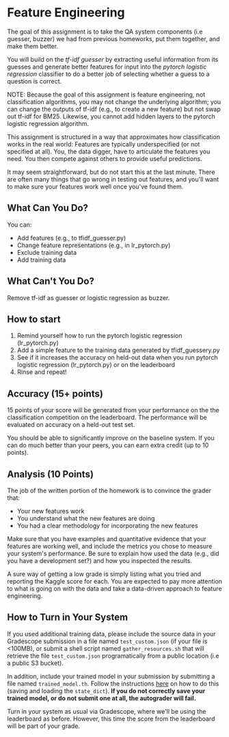 Feature Engineering
=

The goal of this assignment is to take the QA system components (i.e guesser, buzzer) we had from previous homeworks, put them together, and make them better. 

You will build on the *tf-idf guesser* by extracting useful information from
its guesses and generate better features for input into the *pytorch logistic
regression* classifier to do a better job of selecting whether a guess to a
question is correct.

NOTE: Because the goal of this assignment is feature engineering, not classification algorithms, you may not change the underlying algorithm; you can change the outputs of tf-idf (e.g., to create a new feature) but not swap out tf-idf for BM25.  Likewise, you cannot add hidden layers to the pytorch logistic regression algorithm.

This assignment is structured in a way that approximates how classification works in the real world: Features are typically underspecified (or not specified at all). You, the data digger, have to articulate the features you need. You then compete against others to provide useful predictions.

It may seem straightforward, but do not start this at the last minute. There are often many things that go wrong in testing out features, and you'll want to make sure your features work well once you've found them.

What Can You Do?
-

You can:
* Add features (e.g., to tfidf_guesser.py)
* Change feature representations (e.g., in lr_pytorch.py)
* Exclude training data 
* Add training data

What Can't You Do?
-
Remove tf-idf as guesser or logistic regression as buzzer.

How to start
-
1. Remind yourself how to run the pytorch logistic regression (lr_pytorch.py)
2. Add a simple feature to the training data generated by tfidf_guessery.py 
3. See if it increases the accuracy on held-out data when you run pytorch logistic regression (lr_pytorch.py) or on the leaderboard
4. Rinse and repeat!


Accuracy (15+ points)
------------------------------

15 points of your score will be generated from your performance on the
the classification competition on the leaderboard.  The performance will be
evaluated on accuracy on a held-out test set.

You should be able to significantly
improve on the baseline system.  If you can
do much better than your peers, you can earn extra credit (up to 10 points).

Analysis (10 Points)
--------------

The job of the written portion of the homework is to convince the grader that:
* Your new features work
* You understand what the new features are doing
* You had a clear methodology for incorporating the new features

Make sure that you have examples and quantitative evidence that your
features are working well, and include the metrics you chose to measure your system's performance. Be sure to explain how used the data
(e.g., did you have a development set?) and how you inspected the
results.

A sure way of getting a low grade is simply listing what you tried and
reporting the Kaggle score for each.  You are expected to pay more
attention to what is going on with the data and take a data-driven
approach to feature engineering.

How to Turn in Your System
-
If you used additional training data, please include the source data in your Gradescope submission in a file named ``test_custom.json`` (if your file is <100MB), or submit a shell script named ``gather_resources.sh`` that will retrieve the file ``test_custom.json`` programatically from a public location (i.e a public S3 bucket).

In addition, include your trained model in your submission by submitting a file named ``trained_model.th``. Follow the instructions [here](https://pytorch.org/tutorials/beginner/saving_loading_models.html#saving-loading-model-for-inference) on how to do this (saving and loading the ``state_dict``). **If you do not correctly save your trained model, or do not submit one at all, the autograder will fail.**

Turn in your system as usual via Gradescope, where we'll be using the leaderboard as before.  However, this time the score from the leaderboard will be part of your grade.

